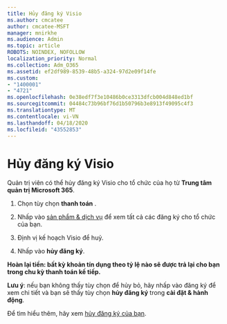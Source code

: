 ```yaml
---
title: Hủy đăng ký Visio
ms.author: cmcatee
author: cmcatee-MSFT
manager: mnirkhe
ms.audience: Admin
ms.topic: article
ROBOTS: NOINDEX, NOFOLLOW
localization_priority: Normal
ms.collection: Adm_O365
ms.assetid: ef2df989-8539-48b5-a324-97d2e09f14fe
ms.custom:
- "1400001"
- "4721"
ms.openlocfilehash: 0e38edf7f3e10486b0ce3313dfcb004d848ed1bf
ms.sourcegitcommit: 04484c73b96bf76d1b50796b3e8913f49095c4f3
ms.translationtype: MT
ms.contentlocale: vi-VN
ms.lasthandoff: 04/18/2020
ms.locfileid: "43552853"
---
```

# <a name="cancel-visio-subscription"></a>Hủy đăng ký Visio

Quản trị viên có thể hủy đăng ký Visio cho tổ chức của họ từ **Trung tâm quản trị Microsoft 365**. 

1. Chọn tùy chọn **thanh toán** .

2. Nhấp vào [sản phẩm & dịch vụ](https://admin.microsoft.com/AdminPortal/Home?adminportal=1&msCV=%2BbOQtMNsz0ei8f5z.0.36#/subscriptions) để xem tất cả các đăng ký cho tổ chức của bạn.

3. Định vị kế hoạch Visio để huỷ.

4. Nhấp vào **hủy đăng ký**.

**Hoàn lại tiền: bất kỳ khoản tín dụng theo tỷ lệ nào sẽ được trả lại cho bạn trong chu kỳ thanh toán kế tiếp.** 

**Lưu ý**: nếu bạn không thấy tùy chọn để hủy bỏ, hãy nhấp vào đăng ký để xem chi tiết và bạn sẽ thấy tùy chọn **hủy đăng ký** trong **cài đặt & hành động**. 

Để tìm hiểu thêm, hãy xem [hủy đăng ký của bạn](https://docs.microsoft.com/office365/admin/subscriptions-and-billing/cancel-your-subscription). 

